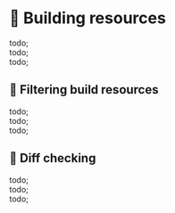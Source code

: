 # 🥑 Building resources

todo; <br/>
todo; <br/>
todo; <br/>

## 🥑 Filtering build resources

todo; <br/>
todo; <br/>
todo; <br/>

## 🥑 Diff checking

todo; <br/>
todo; <br/>
todo; <br/>

